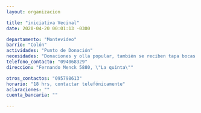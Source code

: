 ```yaml
---
layout: organizacion

title: "iniciativa Vecinal"
date: 2020-04-20 00:01:13 -0300

departamento: "Montevideo"
barrio: "Colón"
actividades: "Punto de Donación"
necesidades: "Donaciones y olla popular, también se reciben tapa bocas y productos de limpieza"
telefono_contacto: "094068329"
direccion: "Fernando Menck 5880, \"La quinta\""

otros_contactos: "095798613"
horario: "18 hrs, contactar telefónicamente"
aclaraciones: ""
cuenta_bancaria: ""

---
```

